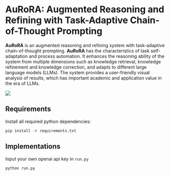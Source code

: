 # AuRoRA: Augmented Reasoning and Refining with Task-Adaptive Chain-of-Thought Prompting

**AuRoRA** is an augmented reasoning and refining system with task-adaptive chain-of-thought prompting. **AuRoRA** has the characteristics of task self-adaptation and process automation. It enhances the reasoning ability of the system from multiple dimensions such as knowledge retrieval, knowledge refinement and knowledge correction, and adapts to different large language models (LLMs). The system provides a user-friendly visual analysis of results, which has important academic and application value in the era of LLMs.

![](pics/overview_en.png)


## Requirements

Install all required python dependencies:

```
pip install -r requirements.txt
```


## Implementations
Input your own openai api key in `run.py`
```
python run.py
```
